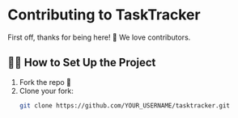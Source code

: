 # Contributing to TaskTracker

First off, thanks for being here! 🙌 We love contributors.

## 🧑‍💻 How to Set Up the Project

1. Fork the repo 🍴
2. Clone your fork:
   ```bash
   git clone https://github.com/YOUR_USERNAME/tasktracker.git
